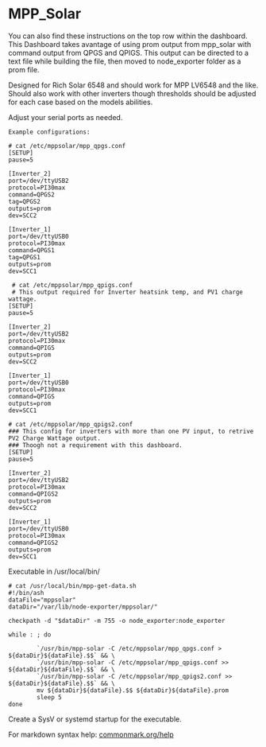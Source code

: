 # MPP_Solar

You can also find these instructions on the top row within the dashboard.
This Dashboard takes avantage of using prom output from mpp_solar with command output from QPGS and QPIGS.
This output can be directed to a text file while building the file, then moved to node_exporter folder as a prom file.

Designed for Rich Solar 6548 and should work for MPP LV6548 and the like. Should also work with other inverters though thresholds should be adjusted for each case based on the models abilities.

Adjust your serial ports as needed. 

`Example configurations:`
```
# cat /etc/mppsolar/mpp_qpgs.conf
[SETUP]
pause=5

[Inverter_2]
port=/dev/ttyUSB2
protocol=PI30max
command=QPGS2
tag=QPGS2
outputs=prom
dev=SCC2

[Inverter_1]
port=/dev/ttyUSB0
protocol=PI30max
command=QPGS1
tag=QPGS1
outputs=prom
dev=SCC1
```


```
 # cat /etc/mppsolar/mpp_qpigs.conf
 # This output required for Inverter heatsink temp, and PV1 charge wattage.
[SETUP]
pause=5

[Inverter_2]
port=/dev/ttyUSB2
protocol=PI30max
command=QPIGS
outputs=prom
dev=SCC2

[Inverter_1]
port=/dev/ttyUSB0
protocol=PI30max
command=QPIGS
outputs=prom
dev=SCC1
```
```
# cat /etc/mppsolar/mpp_qpigs2.conf
### This config for inverters with more than one PV input, to retrive PV2 Charge Wattage output.
### Thoogh not a requirement with this dashboard.
[SETUP]
pause=5

[Inverter_2]
port=/dev/ttyUSB2
protocol=PI30max
command=QPIGS2
outputs=prom
dev=SCC2

[Inverter_1]
port=/dev/ttyUSB0
protocol=PI30max
command=QPIGS2
outputs=prom
dev=SCC1
```
Executable in /usr/local/bin/
```
# cat /usr/local/bin/mpp-get-data.sh
#!/bin/ash
dataFile="mppsolar"
dataDir="/var/lib/node-exporter/mppsolar/"

checkpath -d "$dataDir" -m 755 -o node_exporter:node_exporter

while : ; do

        `/usr/bin/mpp-solar -C /etc/mppsolar/mpp_qpgs.conf > ${dataDir}${dataFile}.$$` && \
        `/usr/bin/mpp-solar -C /etc/mppsolar/mpp_qpigs.conf >> ${dataDir}${dataFile}.$$` && \
        `/usr/bin/mpp-solar -C /etc/mppsolar/mpp_qpigs2.conf >> ${dataDir}${dataFile}.$$` && \
        mv ${dataDir}${dataFile}.$$ ${dataDir}${dataFile}.prom
        sleep 5
done
```

Create a SysV or systemd startup for the executable.

For markdown syntax help: [commonmark.org/help](https://commonmark.org/help/)
